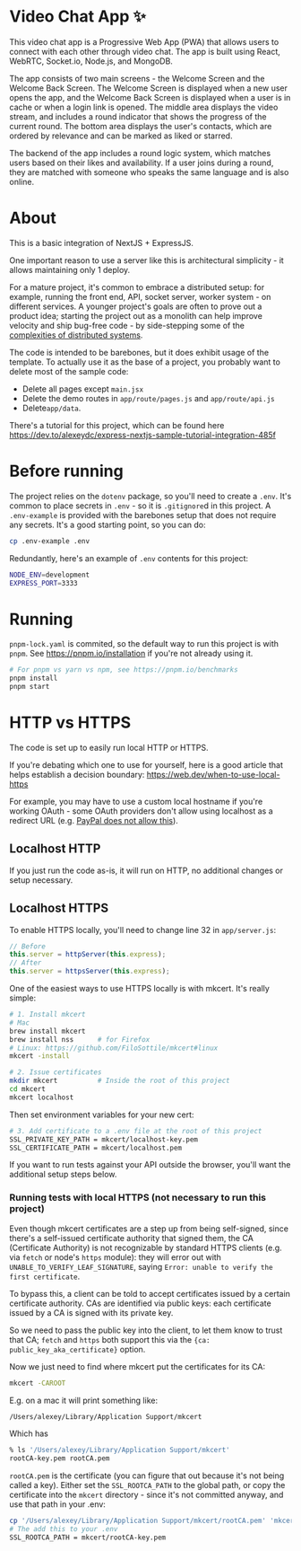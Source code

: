 # Video Chat App ✨

This video chat app is a Progressive Web App (PWA) that allows users to connect with each other through video chat.
The app is built using React, WebRTC, Socket.io, Node.js, and MongoDB.

The app consists of two main screens - the Welcome Screen and the Welcome Back Screen.
The Welcome Screen is displayed when a new user opens the app, and the Welcome Back Screen is displayed when a user is in cache or when a login link is opened.
The middle area displays the video stream, and includes a round indicator that shows the progress of the current round.
The bottom area displays the user's contacts, which are ordered by relevance and can be marked as liked or starred.

The backend of the app includes a round logic system, which matches users based on their likes and availability.
If a user joins during a round, they are matched with someone who speaks the same language and is also online.

# About

This is a basic integration of NextJS + ExpressJS.

One important reason to use a server like this is architectural simplicity - it allows maintaining only 1 deploy.

For a mature project, it's common to embrace a distributed setup: for example, running the front end, API, socket server, worker system - on different services. A younger project's goals are often to prove out a product idea; starting the project out as a monolith can help improve velocity and ship bug-free code - by side-stepping some of the [complexities of distributed systems](https://aws.amazon.com/builders-library/challenges-with-distributed-systems/).

The code is intended to be barebones, but it does exhibit usage of the template. To actually use it as the base of a project, you probably want to delete most of the sample code:

- Delete all pages except `main.jsx`
- Delete the demo routes in `app/route/pages.js` and `app/route/api.js`
- Delete`app/data`.

There's a tutorial for this project, which can be found here https://dev.to/alexeydc/express-nextjs-sample-tutorial-integration-485f

# Before running

The project relies on the `dotenv` package, so you'll need to create a `.env`. It's common to place secrets in `.env` - so it is `.gitignore`d in this project. A `.env-example` is provided with the barebones setup that does not require any secrets. It's a good starting point, so you can do:

```bash
cp .env-example .env
```

Redundantly, here's an example of `.env` contents for this project:

```bash
NODE_ENV=development
EXPRESS_PORT=3333
```

# Running

`pnpm-lock.yaml` is commited, so the default way to run this project is with `pnpm`. See https://pnpm.io/installation if you're not already using it.

```bash
# For pnpm vs yarn vs npm, see https://pnpm.io/benchmarks
pnpm install
pnpm start
```

# HTTP vs HTTPS

The code is set up to easily run local HTTP or HTTPS.

If you're debating which one to use for yourself, here is a good article that helps establish a decision boundary:
https://web.dev/when-to-use-local-https

For example, you may have to use a custom local hostname if you're working OAuth - some OAuth providers don't allow using localhost as a redirect URL (e.g. [PayPal does not allow this](https://stackoverflow.com/questions/14436483/setting-paypal-return-url-to-localhost)).

## Localhost HTTP

If you just run the code as-is, it will run on HTTP, no additional changes or setup necessary.

## Localhost HTTPS

To enable HTTPS locally, you'll need to change line 32 in `app/server.js`:

```javascript
// Before
this.server = httpServer(this.express);
// After
this.server = httpsServer(this.express);
```

One of the easiest ways to use HTTPS locally is with mkcert. It's really simple:

```bash
# 1. Install mkcert
# Mac
brew install mkcert
brew install nss      # for Firefox
# Linux: https://github.com/FiloSottile/mkcert#linux
mkcert -install

# 2. Issue certificates
mkdir mkcert          # Inside the root of this project
cd mkcert
mkcert localhost
```

Then set environment variables for your new cert:

```bash
# 3. Add certificate to a .env file at the root of this project
SSL_PRIVATE_KEY_PATH = mkcert/localhost-key.pem
SSL_CERTIFICATE_PATH = mkcert/localhost.pem
```

If you want to run tests against your API outside the browser, you'll want the additional setup steps below.

### Running tests with local HTTPS (not necessary to run this project)

Even though mkcert certificates are a step up from being self-signed, since there's a self-issued certificate authority that signed them, the CA (Certificate Authority) is not recognizable by standard HTTPS clients (e.g. via `fetch` or node's `https` module): they will error out with `UNABLE_TO_VERIFY_LEAF_SIGNATURE`, saying `Error: unable to verify the first certificate`.

To bypass this, a client can be told to accept certificates issued by a certain certificate authority. CAs are identified via public keys: each certificate issued by a CA is signed with its private key.

So we need to pass the public key into the client, to let them know to trust that CA; `fetch` and `https` both support this via the `{ca: public_key_aka_certificate}` option.

Now we just need to find where mkcert put the certificates for its CA:

```bash
mkcert -CAROOT
```

E.g. on a mac it will print something like:

```bash
/Users/alexey/Library/Application Support/mkcert
```

Which has

```bash
% ls '/Users/alexey/Library/Application Support/mkcert'
rootCA-key.pem rootCA.pem
```

`rootCA.pem` is the certificate (you can figure that out because it's not being called a key). Either set the `SSL_ROOTCA_PATH` to the global path, or copy the certificate into the `mkcert` directory - since it's not committed anyway, and use that path in your .env:

```bash
cp '/Users/alexey/Library/Application Support/mkcert/rootCA.pem' 'mkcert/rootCA.pem'
# The add this to your .env
SSL_ROOTCA_PATH = mkcert/rootCA-key.pem
```
